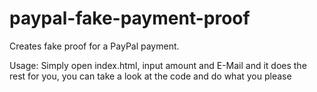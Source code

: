 # paypal-fake-payment-proof
Creates fake proof for a PayPal payment.

Usage:
Simply open index.html, input amount and E-Mail and it does the rest for you, you can take a look at the code and do what you please
